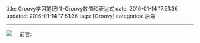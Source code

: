 title: Groovy学习笔记(1)-Groovy数值和表达式
date: 2016-01-14 17:51:36
updated: 2016-01-14 17:51:36
tags: [Groovy]
categories: 后端

---
![](http://7xk0q3.com1.z0.glb.clouddn.com/QQ%E6%88%AA%E5%9B%BEgroovy.png)
&nbsp;&nbsp;&nbsp;&nbsp;前言:
<!--more-->

